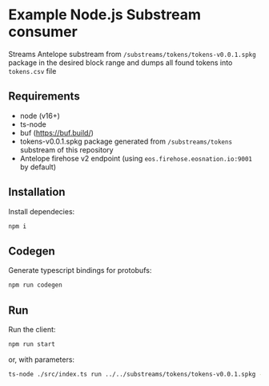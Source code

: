 # Example Node.js Substream consumer

Streams Antelope substream from `/substreams/tokens/tokens-v0.0.1.spkg` package in the desired block range and dumps all found tokens into `tokens.csv` file

## Requirements

- node (v16+)
- ts-node
- buf (https://buf.build/)
- tokens-v0.0.1.spkg package generated from `/substreams/tokens` substream of this repository
- Antelope firehose v2 endpoint (using `eos.firehose.eosnation.io:9001` by default)

## Installation

Install dependecies:
```bash
npm i
```

## Codegen

Generate typescript bindings for protobufs:
```bash
npm run codegen
```

## Run

Run the client:
```bash
npm run start
```
or, with parameters:
```bash
ts-node ./src/index.ts run ../../substreams/tokens/tokens-v0.0.1.spkg --modules store_tokens --start-block 3200000 --stop-block 3210000
```
